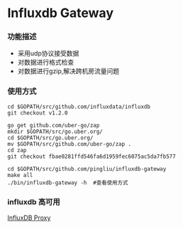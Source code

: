 # Influxdb Gateway

### 功能描述

* 采用udp协议接受数据
* 对数据进行格式检查
* 对数据进行gzip,解决跨机房流量问题

### 使用方式

```
cd $GOPATH/src/github.com/influxdata/influxdb
git checkout v1.2.0

go get github.com/uber-go/zap
mkdir $GOPATH/src/go.uber.org/
cd $GOPATH/src/go.uber.org/
mv $GOPATH/src/github.com/uber-go/zap .
cd zap
git checkout fbae0281ffd546fa6d1959fec6075ac5da7fb577

cd $GOPATH/src/github.com/pingliu/influxdb-gateway
make all
./bin/influxdb-gateway -h  #查看使用方式
```

### influxdb 高可用
[InfluxDB Proxy](https://github.com/shell909090/influx-proxy)
